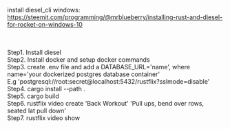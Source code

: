 install diesel_cli windows:
https://steemit.com/programming/@mrblueberry/installing-rust-and-diesel-for-rocket-on-windows-10 <br><br>


<br>Step1. Install diesel <br>
Step2. Install docker and setup docker commands <br>
Step3. create .env file and add a DATABASE_URL='name', where name='your dockerized postgres database container' <br>
       E.g 'postgresql://root:secret@localhost:5432/rustflix?sslmode=disable' <br>
Step4. cargo install --path . <br>
Step5. cargo build <br>
Step6. rustflix video create 'Back Workout' 'Pull ups, bend over rows, seated lat pull down' <br>
Step7. rustflix video show <br>

